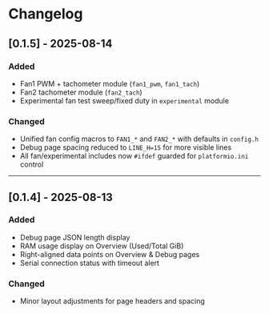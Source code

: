 # Changelog

## [0.1.5] - 2025-08-14
### Added
- Fan1 PWM + tachometer module (`fan1_pwm`, `fan1_tach`)
- Fan2 tachometer module (`fan2_tach`)
- Experimental fan test sweep/fixed duty in `experimental` module

### Changed
- Unified fan config macros to `FAN1_*` and `FAN2_*` with defaults in `config.h`
- Debug page spacing reduced to `LINE_H=15` for more visible lines
- All fan/experimental includes now `#ifdef` guarded for `platformio.ini` control

---

## [0.1.4] - 2025-08-13
### Added
- Debug page JSON length display
- RAM usage display on Overview (Used/Total GiB)
- Right-aligned data points on Overview & Debug pages
- Serial connection status with timeout alert

### Changed
- Minor layout adjustments for page headers and spacing
